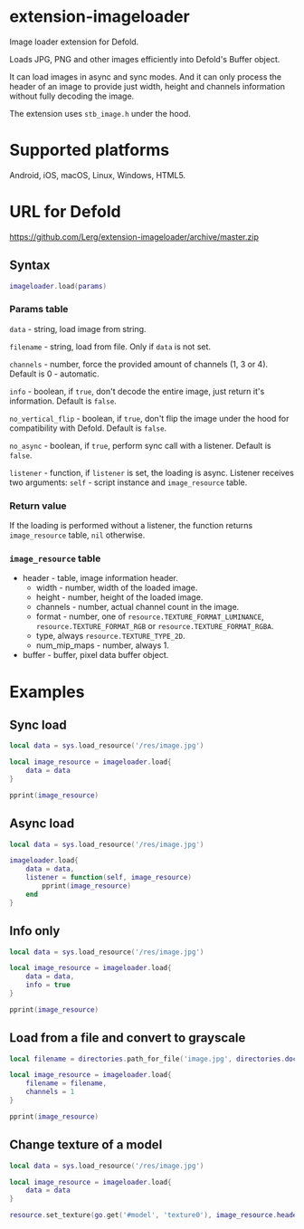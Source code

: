 # extension-imageloader

Image loader extension for Defold.

Loads JPG, PNG and other images efficiently into Defold's Buffer object.

It can load images in async and sync modes. And it can only process the header of an image to provide just width, height and channels information without fully decoding the image.

The extension uses `stb_image.h` under the hood.

# Supported platforms

Android, iOS, macOS, Linux, Windows, HTML5.

# URL for Defold
https://github.com/Lerg/extension-imageloader/archive/master.zip

## Syntax

```lua
imageloader.load(params)
```

### Params table

`data` - string, load image from string.

`filename` - string, load from file. Only if `data` is not set.

`channels` - number, force the provided amount of channels (1, 3 or 4). Default is 0 - automatic.

`info` - boolean, if `true`, don't decode the entire image, just return it's information. Default is `false`.

`no_vertical_flip` - boolean, if `true`, don't flip the image under the hood for compatibility with Defold. Default is `false`.

`no_async` - boolean, if `true`, perform sync call with a listener. Default is `false`.

`listener` - function, if `listener` is set, the loading is async. Listener receives two arguments: `self` - script instance and `image_resource` table.

### Return value

If the loading is performed without a listener, the function returns `image_resource` table, `nil` otherwise.

### `image_resource` table

- header - table, image information header.
	- width - number, width of the loaded image.
	- height - number, height of the loaded image.
	- channels - number, actual channel count in the image.
	- format - number, one of `resource.TEXTURE_FORMAT_LUMINANCE`, `resource.TEXTURE_FORMAT_RGB` or `resource.TEXTURE_FORMAT_RGBA`.
	- type, always `resource.TEXTURE_TYPE_2D`.
	- num_mip_maps - number, always 1.
- buffer - buffer, pixel data buffer object.

# Examples

## Sync load

```lua
local data = sys.load_resource('/res/image.jpg')

local image_resource = imageloader.load{
	data = data
}

pprint(image_resource)
```

## Async load

```lua
local data = sys.load_resource('/res/image.jpg')

imageloader.load{
	data = data,
	listener = function(self, image_resource)
		pprint(image_resource)
	end
}
```

## Info only

```lua
local data = sys.load_resource('/res/image.jpg')

local image_resource = imageloader.load{
	data = data,
	info = true
}

pprint(image_resource)
```

## Load from a file and convert to grayscale

```lua
local filename = directories.path_for_file('image.jpg', directories.documents)

local image_resource = imageloader.load{
	filename = filename,
	channels = 1
}

pprint(image_resource)
```

## Change texture of a model

```lua
local data = sys.load_resource('/res/image.jpg')

local image_resource = imageloader.load{
	data = data
}

resource.set_texture(go.get('#model', 'texture0'), image_resource.header, image_resource.buffer)
```
